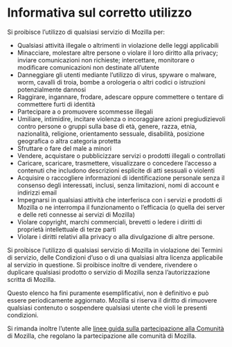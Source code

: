 # Informativa sul corretto utilizzo

Si proibisce l’utilizzo di qualsiasi servizio di Mozilla per:

* Qualsiasi attività illegale o altrimenti in violazione delle leggi applicabili
* Minacciare, molestare altre persone o violare il loro diritto alla privacy; inviare comunicazioni non richieste; intercettare, monitorare o modificare comunicazioni non destinate all’utente
* Danneggiare gli utenti mediante l’utilizzo di virus, spyware o malware, worm, cavalli di troia, bombe a orologeria o altri codici o istruzioni potenzialmente dannosi
* Raggirare, ingannare, frodare, adescare oppure commettere o tentare di commettere furti di identità
* Partecipare a o promuovere scommesse illegali
* Umiliare, intimidire, incitare violenza o incoraggiare azioni pregiudizievoli contro persone o gruppi sulla base di età, genere, razza, etnia, nazionalità, religione, orientamento sessuale, disabilità, posizione geografica o altra categoria protetta
* Sfruttare o fare del male a minori
* Vendere, acquistare o pubblicizzare servizi o prodotti illegali o controllati
* Caricare, scaricare, trasmettere, visualizzare o concedere l’accesso a contenuti che includono descrizioni esplicite di atti sessuali o violenti
* Acquisire o raccogliere informazioni di identificazione personale senza il consenso degli interessati, inclusi, senza limitazioni, nomi di account e indirizzi email
* Impegnarsi in qualsiasi attività che interferisca con i servizi e prodotti di Mozilla o ne interrompa il funzionamento o l’efficacia (o quella dei server e delle reti connesse ai servizi di Mozilla)
* Violare copyright, marchi commerciali, brevetti o ledere i diritti di proprietà intellettuale di terze parti
* Violare i diritti relativi alla privacy o alla divulgazione di altre persone.

Si proibisce l’utilizzo di qualsiasi servizio di Mozilla in violazione dei Termini di servizio, delle Condizioni d’uso o di una qualsiasi altra licenza applicabile al servizio in questione. Si proibisce inoltre di vendere, rivendere o duplicare qualsiasi prodotto o servizio di Mozilla senza l’autorizzazione scritta di Mozilla.

Questo elenco ha fini puramente esemplificativi, non è definitivo e può essere periodicamente aggiornato. Mozilla si riserva il diritto di rimuovere qualsiasi contenuto o sospendere qualsiasi utente che violi le presenti condizioni.

Si rimanda inoltre l’utente alle [linee guida sulla partecipazione alla Comunità](https://www.mozilla.org/about/governance/policies/participation/) di Mozilla, che regolano la partecipazione alle comunità di Mozilla.
